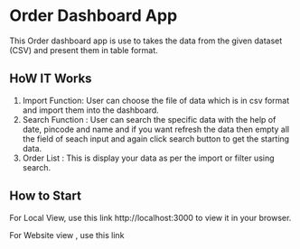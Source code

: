 # Order Dashboard App
This Order dashboard app is use to takes the data from the given dataset (CSV) and present them in table format.

## HoW IT Works
 1. Import Function: User can choose the file of data which is in csv format and import them into the dashboard.
 2. Search Function : User can search the specific data with the help of date, pincode and name and if you want   refresh the data then empty all the field of seach input and again click search button to get the starting data.
 3. Order List : This is display your data as per the import or filter using search.

 ## How to Start
 For Local View, use this link http://localhost:3000 to view it in your browser.

 For Website view , use this link

